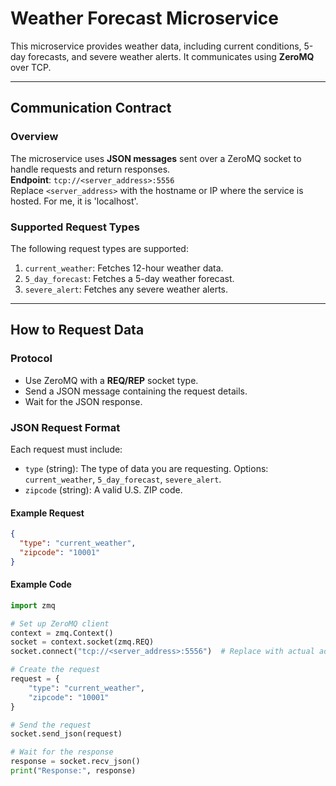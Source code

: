 # Weather Forecast Microservice

This microservice provides weather data, including current conditions, 5-day forecasts, and severe weather alerts. It communicates using **ZeroMQ** over TCP.  

---

## Communication Contract

### Overview
The microservice uses **JSON messages** sent over a ZeroMQ socket to handle requests and return responses.  
**Endpoint**: `tcp://<server_address>:5556`  
Replace `<server_address>` with the hostname or IP where the service is hosted. For me, it is 'localhost'.

### Supported Request Types
The following request types are supported:
1. `current_weather`: Fetches 12-hour weather data.
2. `5_day_forecast`: Fetches a 5-day weather forecast.
3. `severe_alert`: Fetches any severe weather alerts.

---

## How to Request Data

### Protocol
- Use ZeroMQ with a **REQ/REP** socket type.
- Send a JSON message containing the request details.
- Wait for the JSON response.

### JSON Request Format
Each request must include:
- `type` (string): The type of data you are requesting. Options: `current_weather`, `5_day_forecast`, `severe_alert`.
- `zipcode` (string): A valid U.S. ZIP code.

#### Example Request
```json
{
  "type": "current_weather",
  "zipcode": "10001"
}
```

#### Example Code
```python
import zmq

# Set up ZeroMQ client
context = zmq.Context()
socket = context.socket(zmq.REQ)
socket.connect("tcp://<server_address>:5556")  # Replace with actual address

# Create the request
request = {
    "type": "current_weather",
    "zipcode": "10001"
}

# Send the request
socket.send_json(request)

# Wait for the response
response = socket.recv_json()
print("Response:", response)
```
